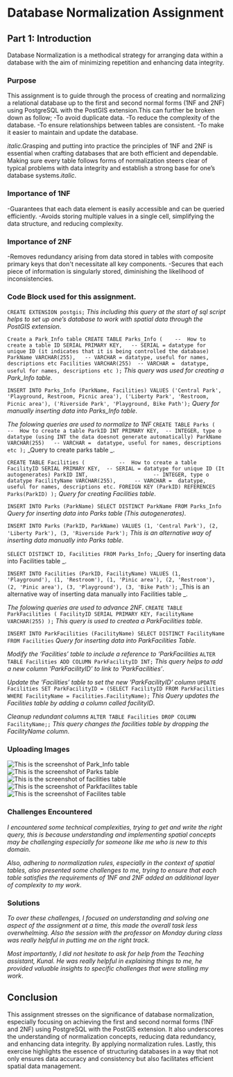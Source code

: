 # Database Normalization Assignment

## Part 1: Introduction
Database Normalization is a methodical strategy for arranging data within a database with the aim of minimizing repetition and enhancing data integrity.

### Purpose
This assignment is to guide through the process of creating and normalizing a relational database up to the first and second normal forms (1NF and 2NF) using PostgreSQL with the PostGIS extension.This can further be broken down as follow;
-To avoid duplicate data.
-To reduce the complexity of the database.
-To ensure relationships between tables are consistent.
-To make it easier to maintain and update the database.

*italic*.Grasping and putting into practice the principles of 1NF and 2NF is essential when crafting databases that are both efficient and dependable. Making sure every table follows forms of normalization steers clear of typical problems with data integrity and establish a strong base for one’s database systems.*italic*.

### Importance of 1NF
-Guarantees that each data element is easily accessible and can be queried efficiently.
-Avoids storing multiple values in a single cell, simplifying the data structure, and reducing complexity.

### Importance of 2NF
-Removes redundancy arising from data stored in tables with composite primary keys that don't necessitate all key components.
-Secures that each piece of information is singularly stored, diminishing the likelihood of inconsistencies.

### Code Block used for this assignment.
`CREATE EXTENSION postgis;`
_This including this query at the start of sql script helps to set up one’s database to work with spatial data through the PostGIS extension_.

`Create a Park_Info table
CREATE TABLE Parks_Info (    --  How to create a table
    ID SERIAL PRIMARY KEY,   -- SERIAL = datatype for unique ID (it indicates that it is being controlled the database)
    ParkName VARCHAR(255),   -- VARCHAR = datatype, useful for names, descriptions etc
    Facilities VARCHAR(255)  -- VARCHAR =  datatype, useful for names, descriptions etc
);`
_This query was used for creating a Park_Info table_.

`INSERT INTO Parks_Info (ParkName, Facilities) VALUES
('Central Park', 'Playground, Restroom, Picnic area'),
('Liberty Park', 'Restroom, Picnic area'),
('Riverside Park', 'Playground, Bike Path');`
_Query for manually inserting data into Parks_Info table_.

_The folowing queries are used to normalize to 1NF_
`CREATE TABLE Parks (        --  How to create a table
    ParkID INT PRIMARY KEY,  -- INTEGER, type o datatype (using INT the data doesnot generate automatically)
    ParkName VARCHAR(255)   -- VARCHAR =  datatype, useful for names, descriptions etc
);`
_Query to create parks table _.

`CREATE TABLE Facilities (           --  How to create a table
    FacilityID SERIAL PRIMARY KEY,  -- SERIAL = datatype for unique ID (It autogenerates)
    ParkID INT,                     -- INTEGER, type o datatype
    FacilityName VARCHAR(255),      -- VARCHAR =  datatype, useful for names, descriptions etc.
    FOREIGN KEY (ParkID) REFERENCES Parks(ParkID)
);`
_Query for creating Facilities table_.

`INSERT INTO Parks (ParkName)
SELECT DISTINCT ParkName FROM Parks_Info`
_Query for inserting data into Parks table (This autogenerates)_.

`INSERT INTO Parks (ParkID, ParkName) VALUES
(1, 'Central Park'),
(2, 'Liberty Park'),
(3, 'Riverside Park');`
_This is an alternative way of inserting data manually into Parks table_.

`SELECT DISTINCT ID, Facilities FROM Parks_Info;`
_Query for inserting data into Facilities table _.

`INSERT INTO Facilities (ParkID, FacilityName) VALUES
(1, 'Playground'),
(1, 'Restroom'),
(1, 'Pinic area'),
(2, 'Restroom'),
(2, 'Pinic area'),
(3, 'Playground'),
(3, 'Bike Path');`
_This is an alternative way of inserting data manually into Facilities table _.

_The folowing queries are used to advance 2NF_.
 `CREATE TABLE ParkFacilities (
    FacilityID SERIAL PRIMARY KEY,
    FacilityName VARCHAR(255)
);`
_This query is used to createa a ParkFacilities table_.

`INSERT INTO ParkFacilities (FacilityName)
SELECT DISTINCT FacilityName FROM Facilities`
_Query for inserting data into ParkFacilities Table_.

_Modify the ‘Facilities’ table to include a reference to ‘ParkFacilities_
`ALTER TABLE Facilities ADD COLUMN ParkFacilityID INT;`
_This query helps to add a new column ‘ParkFacilityID’ to link to ‘ParkFacilities’_.

_Update the ‘Facilities’ table to set the new ‘ParkFacilityID’ column_
`UPDATE Facilities
SET ParkFacilityID = (SELECT FacilityID FROM ParkFacilities WHERE FacilityName = Facilities.FacilityName);`
_This Query updates the Facilities table by adding a column called facilityID_.

_Cleanup redundant columns_
`ALTER TABLE Facilities DROP COLUMN FacilityName;;`
_This query changes the facilities table by dropping the FacilityName column_.


### Uploading Images
![This is the screenshot of Park_Info table](Images/Park_Info_Table.PNG)
![This is the screenshot of Parks table](Images/Parks_Table.PNG)
![This is the screenshot of facilities table](Images/Facility_Altered.PNG)
![This is the screenshot of Parkfacilites table](Images/ParkFacilities_Table.PNG)
![This is the screenshot of Facilites table](Images/Facilities_Table.PNG)

### Challenges Encountered
_I encountered some technical complexities, trying to get and write the right query, this is because understanding and implementing spatial concepts may be challenging especially for someone like me who is new to this domain_.
 
_Also, adhering to normalization rules, especially in the context of spatial tables, also presented some challenges to me, trying to ensure that each table satisfies the requirements of 1NF and 2NF added an additional layer of complexity to my work_.

### Solutions
_To over these challenges, I focused on understanding and solving one aspect of the assignment at a time, this made the overall task less overwhelming. Also the session with the professor on Monday during class was really helpful in putting me on the right track_.

_Most importantly, I did not hesitate to ask for help from the Teaching assistant, Kunal. He was really helpful in explaining things to me, he provided valuable insights to specific challenges that were stalling my work_.


## Conclusion
This assignment stresses on the significance of database normalization, especially focusing on achieving the first and second normal forms (1NF and 2NF) using PostgreSQL with the PostGIS extension. It also underscores the understanding of normalization concepts, reducing data redundancy, and enhancing data integrity. By applying normalization rules. Lastly, this exercise highlights the essence of structuring databases in a way that not only ensures data accuracy and consistency but also facilitates efficient spatial data management.





